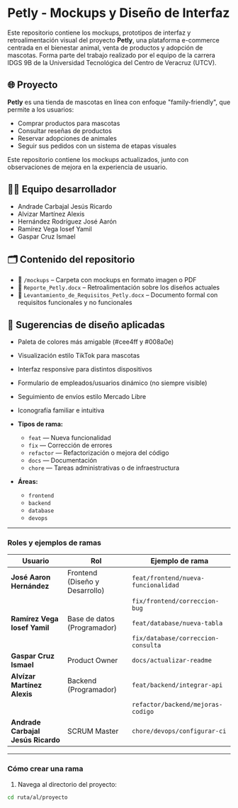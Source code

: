 # Petly - Mockups y Diseño de Interfaz

Este repositorio contiene los mockups, prototipos de interfaz y retroalimentación visual del proyecto **Petly**, una plataforma e-commerce centrada en el bienestar animal, venta de productos y adopción de mascotas. Forma parte del trabajo realizado por el equipo de la carrera IDGS 9B de la Universidad Tecnológica del Centro de Veracruz (UTCV).

## 🌐 Proyecto

**Petly** es una tienda de mascotas en línea con enfoque "family-friendly", que permite a los usuarios:
- Comprar productos para mascotas
- Consultar reseñas de productos
- Reservar adopciones de animales
- Seguir sus pedidos con un sistema de etapas visuales

Este repositorio contiene los mockups actualizados, junto con observaciones de mejora en la experiencia de usuario.

## 👨‍💻 Equipo desarrollador

- Andrade Carbajal Jesús Ricardo  
- Alvizar Martínez Alexis  
- Hernández Rodríguez José Aarón  
- Ramírez Vega Iosef Yamil  
- Gaspar Cruz Ismael  

## 🗂 Contenido del repositorio

- 📄 `/mockups` – Carpeta con mockups en formato imagen o PDF
- 📄 `Reporte_Petly.docx` – Retroalimentación sobre los diseños actuales
- 📄 `Levantamiento_de_Requisitos_Petly.docx` – Documento formal con requisitos funcionales y no funcionales

## 🧠 Sugerencias de diseño aplicadas

- Paleta de colores más amigable (#cee4ff y #008a0e)
- Visualización estilo TikTok para mascotas
- Interfaz responsive para distintos dispositivos
- Formulario de empleados/usuarios dinámico (no siempre visible)
- Seguimiento de envíos estilo Mercado Libre
- Iconografía familiar e intuitiva


- **Tipos de rama:**  
  - `feat` — Nueva funcionalidad  
  - `fix` — Corrección de errores  
  - `refactor` — Refactorización o mejora del código  
  - `docs` — Documentación  
  - `chore` — Tareas administrativas o de infraestructura  

- **Áreas:**  
  - `frontend`  
  - `backend`  
  - `database`  
  - `devops`  

---

### Roles y ejemplos de ramas

| Usuario                             | Rol                                | Ejemplo de rama                         |
|-----------------------------------|-----------------------------------|---------------------------------------|
| **José Aaron Hernández**           | Frontend (Diseño y Desarrollo)    | `feat/frontend/nueva-funcionalidad`   |
|                                   |                                   | `fix/frontend/correccion-bug`          |
| **Ramírez Vega Iosef Yamil**       | Base de datos (Programador)       | `feat/database/nueva-tabla`             |
|                                   |                                   | `fix/database/correccion-consulta`      |
| **Gaspar Cruz Ismael**             | Product Owner                     | `docs/actualizar-readme`               |
| **Alvízar Martínez Alexis**        | Backend (Programador)             | `feat/backend/integrar-api`            |
|                                   |                                   | `refactor/backend/mejoras-codigo`      |
| **Andrade Carbajal Jesús Ricardo** | SCRUM Master                     | `chore/devops/configurar-ci`           |

---

### Cómo crear una rama

1. Navega al directorio del proyecto:

```bash
cd ruta/al/proyecto

